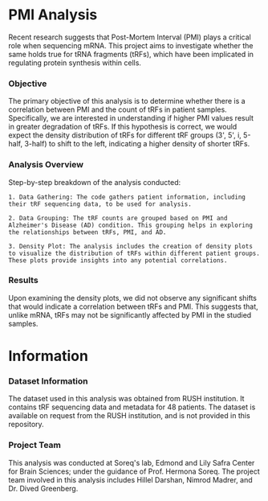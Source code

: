 # PMI Analysis

Recent research suggests that Post-Mortem Interval (PMI) plays a critical role when sequencing mRNA.
This project aims to investigate whether the same holds true for tRNA fragments (tRFs), which have been implicated in 
regulating protein synthesis within cells.

### Objective

The primary objective of this analysis is to determine whether there is a correlation between PMI and the count of tRFs
in patient samples. Specifically, we are interested in understanding if higher PMI values result in greater degradation
of tRFs. If this hypothesis is correct, we would expect the density distribution of tRFs for different tRF groups
(3', 5', i, 5-half, 3-half) to shift to the left, indicating a higher density of shorter tRFs.

### Analysis Overview

Step-by-step breakdown of the analysis conducted:

    1. Data Gathering: The code gathers patient information, including their tRF sequencing data, to be used for analysis.

    2. Data Grouping: The tRF counts are grouped based on PMI and Alzheimer's Disease (AD) condition. This grouping helps in exploring the relationships between tRFs, PMI, and AD.

    3. Density Plot: The analysis includes the creation of density plots to visualize the distribution of tRFs within different patient groups. These plots provide insights into any potential correlations.

### Results

Upon examining the density plots, we did not observe any significant shifts that would indicate a correlation between tRFs and PMI. This suggests that, unlike mRNA, tRFs may not be significantly affected by PMI in the studied samples.

# Information 
### Dataset Information

The dataset used in this analysis was obtained from RUSH institution. It contains tRF sequencing data and metadata for 48 patients.
The dataset is available on request from the RUSH institution, and is not provided in this repository.

### Project Team

This analysis was conducted at Soreq's lab, Edmond and Lily Safra Center for Brain Sciences; under the guidance of Prof. Hermona Soreq.
The project team involved in this analysis includes Hillel Darshan, Nimrod Madrer, and  Dr. Dived Greenberg. 
